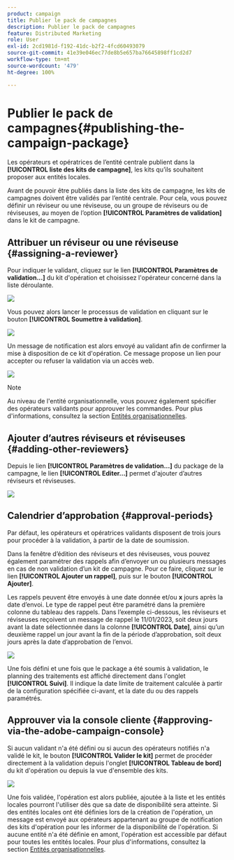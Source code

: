 ```yaml
---
product: campaign
title: Publier le pack de campagnes
description: Publier le pack de campagnes
feature: Distributed Marketing
role: User
exl-id: 2cd1981d-f192-41dc-b2f2-4fcd60493079
source-git-commit: 41e39e046ec77de8b5e657ba76645898ff1cd2d7
workflow-type: tm+mt
source-wordcount: '479'
ht-degree: 100%

---
```


# Publier le pack de campagnes{#publishing-the-campaign-package}

Les opérateurs et opératrices de l’entité centrale publient dans la **[!UICONTROL liste des kits de campagne]**, les kits qu’ils souhaitent proposer aux entités locales.

Avant de pouvoir être publiés dans la liste des kits de campagne, les kits de campagnes doivent être validés par l’entité centrale. Pour cela, vous pouvez définir un réviseur ou une réviseuse, ou un groupe de réviseurs ou de réviseuses, au moyen de l’option **[!UICONTROL Paramètres de validation]** dans le kit de campagne.

## Attribuer un réviseur ou une réviseuse {#assigning-a-reviewer}

Pour indiquer le validant, cliquez sur le lien **[!UICONTROL Paramètres de validation...]** du kit d&#39;opération et choisissez l&#39;opérateur concerné dans la liste déroulante.

![](assets/s_advuser_mkg_dist_define_valid.png)

Vous pouvez alors lancer le processus de validation en cliquant sur le bouton **[!UICONTROL Soumettre à validation]**.

![](assets/s_advuser_mkg_dist_valid_process.png)

Un message de notification est alors envoyé au validant afin de confirmer la mise à disposition de ce kit d&#39;opération. Ce message propose un lien pour accepter ou refuser la validation via un accès web.

![](assets/s_advuser_mkg_dist_valid_process1.png)

>[!NOTE]
>
>Au niveau de l&#39;entité organisationnelle, vous pouvez également spécifier des opérateurs validants pour approuver les commandes. Pour plus d&#39;informations, consultez la section [Entités organisationnelles](about-distributed-marketing.md#organizational-entities).

## Ajouter d’autres réviseurs et réviseuses {#adding-other-reviewers}

Depuis le lien **[!UICONTROL Paramètres de validation...]** du package de la campagne, le lien **[!UICONTROL Editer...]** permet d&#39;ajouter d’autres réviseurs et réviseuses.

![](assets/s_advuser_mkg_dist_select_op_valid.png)

## Calendrier d’approbation {#approval-periods}

Par défaut, les opérateurs et opératrices validants disposent de trois jours pour procéder à la validation, à partir de la date de soumission.

Dans la fenêtre d’édition des réviseurs et des réviseuses, vous pouvez également paramétrer des rappels afin d’envoyer un ou plusieurs messages en cas de non validation d’un kit de campagne. Pour ce faire, cliquez sur le lien **[!UICONTROL Ajouter un rappel]**, puis sur le bouton **[!UICONTROL Ajouter]**.

Les rappels peuvent être envoyés à une date donnée et/ou **x** jours après la date d’envoi. Le type de rappel peut être paramétré dans la première colonne du tableau des rappels. Dans l’exemple ci-dessous, les réviseurs et réviseuses reçoivent un message de rappel le 11/01/2023, soit deux jours avant la date sélectionnée dans la colonne **[!UICONTROL Date]**, ainsi qu’un deuxième rappel un jour avant la fin de la période d’approbation, soit deux jours après la date d’approbation de l’envoi.

![](assets/s_advuser_mkg_dist_reminder_planning.png)

Une fois défini et une fois que le package a été soumis à validation, le planning des traitements est affiché directement dans l&#39;onglet **[!UICONTROL Suivi]**. Il indique la date limite de traitement calculée à partir de la configuration spécifiée ci-avant, et la date du ou des rappels paramétrés.

## Approuver via la console cliente {#approving-via-the-adobe-campaign-console}

Si aucun validant n&#39;a été défini ou si aucun des opérateurs notifiés n&#39;a validé le kit, le bouton **[!UICONTROL Valider le kit]** permet de procéder directement à la validation depuis l&#39;onglet **[!UICONTROL Tableau de bord]** du kit d&#39;opération ou depuis la vue d&#39;ensemble des kits.

![](assets/s_advuser_mkg_dist_valid_button.png)

Une fois validée, l&#39;opération est alors publiée, ajoutée à la liste et les entités locales pourront l&#39;utiliser dès que sa date de disponibilité sera atteinte. Si des entités locales ont été définies lors de la création de l&#39;opération, un message est envoyé aux opérateurs appartenant au groupe de notification des kits d&#39;opération pour les informer de la disponibilité de l&#39;opération. Si aucune entité n&#39;a été définie en amont, l&#39;opération est accessible par défaut pour toutes les entités locales. Pour plus d&#39;informations, consultez la section [Entités organisationnelles](about-distributed-marketing.md#organizational-entities).
